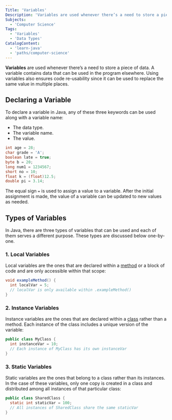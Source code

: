 ```yaml
---
Title: 'Variables'
Description: 'Variables are used whenever there’s a need to store a piece of data and ensures code re-usability.'
Subjects:
  - 'Computer Science'
Tags:
  - 'Variables'
  - 'Data Types'
CatalogContent:
  - 'learn-java'
  - 'paths/computer-science'
---
```


**Variables** are used whenever there’s a need to store a piece of data. A variable contains data that can be used in the program elsewhere. Using variables also ensures code re-usability since it can be used to replace the same value in multiple places.

## Declaring a Variable

To declare a variable in Java, any of these three keywords can be used along with a variable name:

- The data type.
- The variable name.
- The value.

```java
int age = 28;
char grade = 'A';
boolean late = true;
byte b = 20;
long num1 = 1234567;
short no = 10;
float k = (float)12.5;
double pi = 3.14;
```

The equal sign `=` is used to assign a value to a variable. After the initial assignment is made, the value of a variable can be updated to new values as needed.

## Types of Variables

In Java, there are three types of variables that can be used and each of them serves a different purpose. These types are discussed below one-by-one.

### 1. Local Variables

Local variables are the ones that are declared within a [method](https://www.codecademy.com/resources/docs/java/methods) or a block of code and are only accessible within that scope:

```java
void exampleMethod() {
  int localVar = 5;
  // localVar is only available within .exampleMethod()
}
```

### 2. Instance Variables

Instance variables are the ones that are declared within a [class](https://www.codecademy.com/resources/docs/java/classes) rather than a method. Each instance of the class includes a unique version of the variable:

```java
public class MyClass {
  int instanceVar = 10;
  // Each instance of MyClass has its own instanceVar
}
```

### 3. Static Variables

Static variables are the ones that belong to a class rather than its instances. In the case of these variables, only one copy is created in a class and distributed among all instances of that particular class:

```java
public class SharedClass {
  static int staticVar = 100;
  // All instances of SharedClass share the same staticVar
}
```

